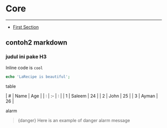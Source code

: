 # Core

---

- [First Section](#section-1)

<a name="section-1"></a>

## contoh2 markdown

### judul ini pake H3

Inline code is `cool`

```php
echo 'LaRecipe is beautiful';
```

table

| # | Name   | Age |
| : |   :-   |  :  |
| 1 | Saleem | 24  |
| 2 | John   | 25  |
| 3 | Ayman  | 26  |


alarm
> {danger} Here is an example of danger alarm message
